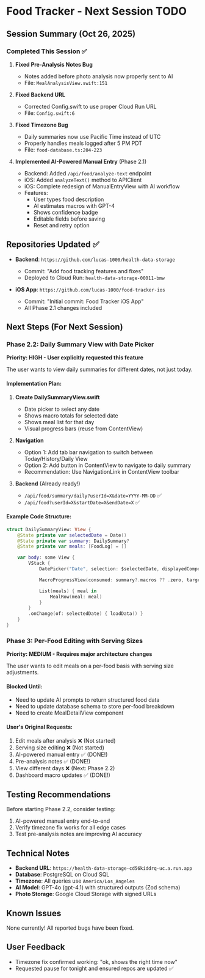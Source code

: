 # Food Tracker - Next Session TODO

## Session Summary (Oct 26, 2025)

### Completed This Session ✅

1. **Fixed Pre-Analysis Notes Bug**
   - Notes added before photo analysis now properly sent to AI
   - File: `MealAnalysisView.swift:151`

2. **Fixed Backend URL**
   - Corrected Config.swift to use proper Cloud Run URL
   - File: `Config.swift:6`

3. **Fixed Timezone Bug**
   - Daily summaries now use Pacific Time instead of UTC
   - Properly handles meals logged after 5 PM PDT
   - File: `food-database.ts:204-223`

4. **Implemented AI-Powered Manual Entry** (Phase 2.1)
   - Backend: Added `/api/food/analyze-text` endpoint
   - iOS: Added `analyzeText()` method to APIClient
   - iOS: Complete redesign of ManualEntryView with AI workflow
   - Features:
     - User types food description
     - AI estimates macros with GPT-4
     - Shows confidence badge
     - Editable fields before saving
     - Reset and retry option

## Repositories Updated ✅

- **Backend**: `https://github.com/lucas-1000/health-data-storage`
  - Commit: "Add food tracking features and fixes"
  - Deployed to Cloud Run: `health-data-storage-00011-bmw`

- **iOS App**: `https://github.com/lucas-1000/food-tracker-ios`
  - Commit: "Initial commit: Food Tracker iOS App"
  - All Phase 2.1 changes included

## Next Steps (For Next Session)

### Phase 2.2: Daily Summary View with Date Picker
**Priority: HIGH - User explicitly requested this feature**

The user wants to view daily summaries for different dates, not just today.

#### Implementation Plan:

1. **Create DailySummaryView.swift**
   - Date picker to select any date
   - Shows macro totals for selected date
   - Shows meal list for that day
   - Visual progress bars (reuse from ContentView)

2. **Navigation**
   - Option 1: Add tab bar navigation to switch between Today/History/Daily View
   - Option 2: Add button in ContentView to navigate to daily summary
   - Recommendation: Use NavigationLink in ContentView toolbar

3. **Backend** (Already ready!)
   - `/api/food/summary/daily?userId=X&date=YYYY-MM-DD` ✅
   - `/api/food?userId=X&startDate=X&endDate=X` ✅

#### Example Code Structure:
```swift
struct DailySummaryView: View {
    @State private var selectedDate = Date()
    @State private var summary: DailySummary?
    @State private var meals: [FoodLog] = []

    var body: some View {
        VStack {
            DatePicker("Date", selection: $selectedDate, displayedComponents: .date)

            MacroProgressView(consumed: summary?.macros ?? .zero, targets: Config.dailyTargets)

            List(meals) { meal in
                MealRow(meal: meal)
            }
        }
        .onChange(of: selectedDate) { loadData() }
    }
}
```

### Phase 3: Per-Food Editing with Serving Sizes
**Priority: MEDIUM - Requires major architecture changes**

The user wants to edit meals on a per-food basis with serving size adjustments.

#### Blocked Until:
- Need to update AI prompts to return structured food data
- Need to update database schema to store per-food breakdown
- Need to create MealDetailView component

#### User's Original Requests:
1. Edit meals after analysis ❌ (Not started)
2. Serving size editing ❌ (Not started)
3. AI-powered manual entry ✅ (DONE!)
4. Pre-analysis notes ✅ (DONE!)
5. View different days ❌ (Next: Phase 2.2)
6. Dashboard macro updates ✅ (DONE!)

## Testing Recommendations

Before starting Phase 2.2, consider testing:
1. AI-powered manual entry end-to-end
2. Verify timezone fix works for all edge cases
3. Test pre-analysis notes are improving AI accuracy

## Technical Notes

- **Backend URL**: `https://health-data-storage-cd56kiddrq-uc.a.run.app`
- **Database**: PostgreSQL on Cloud SQL
- **Timezone**: All queries use `America/Los_Angeles`
- **AI Model**: GPT-4o (gpt-4.1) with structured outputs (Zod schema)
- **Photo Storage**: Google Cloud Storage with signed URLs

## Known Issues

None currently! All reported bugs have been fixed.

## User Feedback

- Timezone fix confirmed working: "ok, shows the right time now"
- Requested pause for tonight and ensured repos are updated ✅
